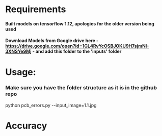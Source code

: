 # Requirements
#### Built models on tensorflow 1.12, apologies for the older version being used
#### Download Models from Google drive here - https://drive.google.com/open?id=1GL4RvYcOSBJOKU9H7sjmNI-3XNSYe9Mj - and add this folder to the 'inputs' folder

# Usage:   
### Make sure you have the folder structure as it is in the github repo   
python pcb_errors.py --input_image=1.1.jpg

# Accuracy
